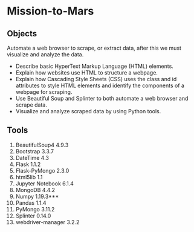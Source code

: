 # Mission-to-Mars

## Objects

Automate a web browser to scrape, or extract data, after this we must visualize and analyze the data.

- Describe basic HyperText Markup Language (HTML) elements.
- Explain how websites use HTML to structure a webpage.
- Explain how Cascading Style Sheets (CSS) uses the class and id attributes to style HTML elements and identify the components of a webpage for scraping.
- Use Beautiful Soup and Splinter to both automate a web browser and scrape data.
- Visualize and analyze scraped data by using Python tools.



## Tools

1. BeautifulSoup4 4.9.3
2. Bootstrap 3.3.7
3. DateTime 4.3
4. Flask 1.1.2
5. Flask-PyMongo 2.3.0
6. html5lib 1.1
7. Jupyter Notebook 6.1.4
8. MongoDB 4.4.2
9. Numpy 1.19.3***
10. Pandas 1.1.4
11. PyMongo 3.11.2
12. Splinter 0.14.0
13. webdriver-manager 3.2.2

